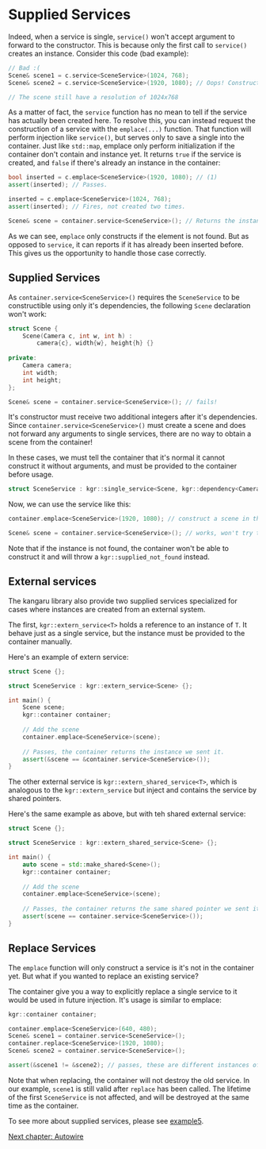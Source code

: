 Supplied Services
=================

Indeed, when a service is single, `service()` won't accept argument to forward to the constructor.
This is because only the first call to `service()` creates an instance. Consider this code (bad example):

```c++
// Bad :(
Scene& scene1 = c.service<SceneService>(1024, 768);
Scene& scene2 = c.service<SceneService>(1920, 1080); // Oops! Constructor not called! The instance is reused.

// The scene still have a resolution of 1024x768
```

As a matter of fact, the `service` function has no mean to tell if the service has actually been created here.
To resolve this, you can instead request the construction of a service with the `emplace(...)` function.
That function will perform injection like `service()`, but serves only to save a single into the container.
Just like `std::map`, emplace only perform initialization if the container don't contain and instance yet.
It returns `true` if the service is created, and `false` if there's already an instance in the container:

```c++
bool inserted = c.emplace<SceneService>(1920, 1080); // (1)
assert(inserted); // Passes.

inserted = c.emplace<SceneService>(1024, 768);
assert(inserted); // Fires, not created two times.

Scene& scene = container.service<SceneService>(); // Returns the instance created at (1)
```

As we can see, `emplace` only constructs if the element is not found.
But as opposed to `service`, it can reports if it has already been inserted before.
This gives us the opportunity to handle those case correctly.

## Supplied Services

As `container.service<SceneService>()` requires the `SceneService` to be constructible using only it's dependencies, the following `Scene` declaration won't work:

```c++
struct Scene {
    Scene(Camera c, int w, int h) :
        camera{c}, width{w}, height{h} {}
    
private:
    Camera camera;
    int width;
    int height;
};

Scene& scene = container.service<SceneService>(); // fails!
```

It's constructor must receive two additional integers after it's dependencies.
Since `container.service<SceneService>()` must create a scene and does not forward any arguments to single services,
there are no way to obtain a scene from the container!

In these cases, we must tell the container that it's normal it cannot construct it without arguments,
and must be provided to the container before usage.

```c++
struct SceneService : kgr::single_service<Scene, kgr::dependency<CameraService>>, kgr::supplied {};
```

Now, we can use the service like this:

```c++
container.emplace<SceneService>(1920, 1080); // construct a scene in the container.

Scene& scene = container.service<SceneService>(); // works, won't try to construct it.
```

Note that if the instance is not found, the container won't be able to construct it and will throw a `kgr::supplied_not_found` instead.

## External services

The kangaru library also provide two supplied services specialized for cases where instances are created from an external system.

The first, `kgr::extern_service<T>` holds a reference to an instance of `T`. It behave just as a single service, but the instance must be provided to the container manually.

Here's an example of extern service:

```c++
struct Scene {};

struct SceneService : kgr::extern_service<Scene> {};

int main() {
    Scene scene;
    kgr::container container;
    
    // Add the scene
    container.emplace<SceneService>(scene);
    
    // Passes, the container returns the instance we sent it.
    assert(&scene == &container.service<SceneService>());
}
```

The other external service is `kgr::extern_shared_service<T>`, which is analogous to the `kgr::extern_service` but inject and contains the service by shared pointers.

Here's the same example as above, but with teh shared external service:

```c++
struct Scene {};

struct SceneService : kgr::extern_shared_service<Scene> {};

int main() {
    auto scene = std::make_shared<Scene>();
    kgr::container container;
    
    // Add the scene
    container.emplace<SceneService>(scene);
    
    // Passes, the container returns the same shared pointer we sent it.
    assert(scene == container.service<SceneService>());
}
```

## Replace Services

The `emplace` function will only construct a service is it's not in the container yet. But what if you wanted to replace an existing service?

The container give you a way to explicitly replace a single service to it would be used in future injection. It's usage is similar to emplace:

```c++
kgr::container container;

container.emplace<SceneService>(640, 480);
Scene& scene1 = container.service<SceneService>();
container.replace<SceneService>(1920, 1080);
Scene& scene2 = container.service<SceneService>();

assert(&scene1 != &scene2); // passes, these are different instances of scenes
```

Note that when replacing, the container will not destroy the old service. In our example, `scene1` is still valid after `replace` has been called.
The lifetime of the first `SceneService` is not affected, and will be destroyed at the same time as the container.

To see more about supplied services, please see [example5](../examples/example5/example5.cpp).

[Next chapter: Autowire](section06_autowire.md)
